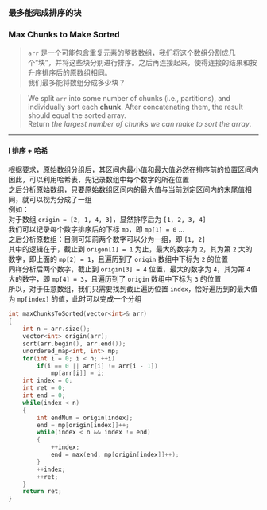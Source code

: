 ### 最多能完成排序的块
### Max Chunks to Make Sorted

> `arr` 是一个可能包含重复元素的整数数组，我们将这个数组分割成几个“块”，并将这些块分别进行排序。之后再连接起来，使得连接的结果和按升序排序后的原数组相同。  
> 我们最多能将数组分成多少块？  

> We split `arr` into some number of chunks (i.e., partitions), and individually sort each **chunk**. After concatenating them, the result should equal the sorted array.  
> Return *the largest number of chunks we can make to sort the array*.  

----------

#### I 排序 + 哈希

根据要求，原始数组分组后，其区间内最小值和最大值必然在排序前的位置区间内  
因此，可以利用哈希表，先记录数组中每个数字的所在位置  
之后分析原始数组，只要原始数组区间内的最大值与当前划定区间内的末尾值相同，就可以视为分成了一组  
例如：  
对于数组 `origin = [2, 1, 4, 3]`，显然排序后为 `[1, 2, 3, 4]`  
我们可以记录每个数字排序后的下标 `mp`，即 `mp[1] = 0` ...  
之后分析原数组：目测可知前两个数字可以分为一组，即 `[1, 2]`  
其中的逻辑在于，截止到 `origon[1] = 1` 为止，最大的数字为 `2`，其为第 `2` 大的数字，即上面的 `mp[2] = 1`，且遍历到了 `origin` 数组中下标为 `2` 的位置  
同样分析后两个数字，截止到 `origin[3] = 4` 位置，最大的数字为 `4`，其为第 `4` 大的数字，即 `mp[4] = 3`，且遍历到了 `origin` 数组中下标为 `3` 的位置  
所以，对于任意数组，我们只需要找到截止遍历位置 `index`，恰好遍历到的最大值为 `mp[index]` 的值，此时可以完成一个分组  

```cpp
int maxChunksToSorted(vector<int>& arr) 
{
    int n = arr.size();
    vector<int> origin(arr);
    sort(arr.begin(), arr.end());
    unordered_map<int, int> mp;
    for(int i = 0; i < n; ++i)
        if(i == 0 || arr[i] != arr[i - 1])
            mp[arr[i]] = i;
    int index = 0;
    int ret = 0;
    int end = 0;
    while(index < n)
    {
        int endNum = origin[index];
        end = mp[origin[index]]++;
        while(index < n && index != end)
        {
            ++index;
            end = max(end, mp[origin[index]]++);
        }
        ++index;
        ++ret;
    }
    return ret;
}
```
